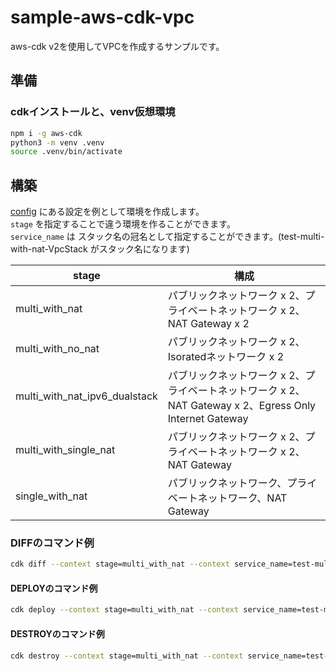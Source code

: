 # sample-aws-cdk-vpc

aws-cdk v2を使用してVPCを作成するサンプルです。

## 準備

### cdkインストールと、venv仮想環境

```bash
npm i -g aws-cdk
python3 -m venv .venv
source .venv/bin/activate
```

## 構築

[config](./cdk/config/) にある設定を例として環境を作成します。  
`stage` を指定することで違う環境を作ることができます。  
`service_name` は スタック名の冠名として指定することができます。(test-multi-with-nat-VpcStack がスタック名になります)

 |stage|構成|
 | --- | --- |
 | multi_with_nat | パブリックネットワーク x 2、プライベートネットワーク x 2、NAT Gateway x 2|
 | multi_with_no_nat | パブリックネットワーク x 2、Isoratedネットワーク x 2 |
 | multi_with_nat_ipv6_dualstack|パブリックネットワーク x 2、プライベートネットワーク x 2、NAT Gateway x 2、Egress Only Internet Gateway|
 | multi_with_single_nat |パブリックネットワーク x 2、プライベートネットワーク x 2、NAT Gateway|
 | single_with_nat |パブリックネットワーク、プライベートネットワーク、NAT Gateway|

### DIFFのコマンド例

```bash
cdk diff --context stage=multi_with_nat --context service_name=test-multi-with-nat
```

#### DEPLOYのコマンド例

```bash
cdk deploy --context stage=multi_with_nat --context service_name=test-multi-with-nat
```

#### DESTROYのコマンド例

```bash
cdk destroy --context stage=multi_with_nat --context service_name=test-multi-with-nat
```
